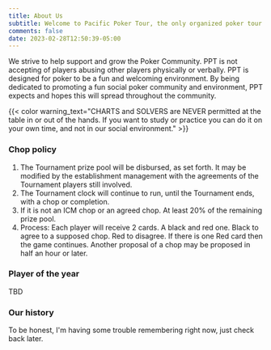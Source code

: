 ```yaml
---
title: About Us
subtitle: Welcome to Pacific Poker Tour, the only organized poker tour West of the Rockies
comments: false
date: 2023-02-28T12:50:39-05:00
---
```


We strive to help support and grow the Poker Community. PPT is not accepting of players abusing other players physically or verbally. PPT is designed for poker to be a fun and welcoming environment.  By being dedicated to promoting a fun social poker community and environment, PPT expects and hopes this will spread throughout the community.

{{< color warning_text="CHARTS and SOLVERS are NEVER permitted at the table in or out of the hands.  If you want to study or practice you can do it on your own time, and not in our social environment." >}}


### Chop policy
1. The Tournament prize pool will be disbursed, as set forth. It may be modified by the establishment management with the agreements of the Tournament players still involved.
2. The Tournament clock will continue to run, until the Tournament ends, with a chop or completion.
3. If it is not an ICM chop or an agreed chop. At least 20% of the remaining prize pool.
4. Process: Each player will receive 2 cards.  A black and red one. Black to agree to a supposed chop. Red to disagree.  If there is one Red card then the game continues.  Another proposal of a chop may be proposed in half an hour or later.

### Player of the year
TBD


### Our history

To be honest, I'm having some trouble remembering right now, just check back later.
